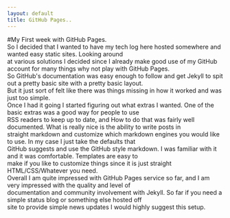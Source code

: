 ```yaml
---
layout: default
title: GitHub Pages..
---
```


#My First week with GitHub Pages.  
So I decided that I wanted to have my tech log here hosted somewhere and wanted easy static sites. Looking around  
at various solutions I decided since I already make good use of my GitHub account for many things why not play with GitHub Pages.  
So GitHub's documentation was easy enough to follow and get Jekyll to spit out a pretty basic site with a pretty basic layout.  
But it just sort of felt like there was things missing in how it worked and was just too simple.  
Once I had it going I started figuring out what extras I wanted. One of the basic extras was a good way for people to use  
RSS readers to keep up to date, and How to do that was fairly well documented. What is really nice is the ability to write posts in  
straight markdown and customize which markdown engines you would like to use. In my case I just take the defaults that  
GitHub suggests and use the GitHub style markdown. I was familiar with it and it was comfortable. Templates are easy to  
make if you like to customize things since it is just straight HTML/CSS/Whatever you need.  
Overall I am quite impressed with GitHub Pages service so far, and I am very impressed with the quality and level of  
documentation and community involvement with Jekyll. So far if you need a simple status blog or something else hosted off  
site to provide simple news updates I would highly suggest this setup.
